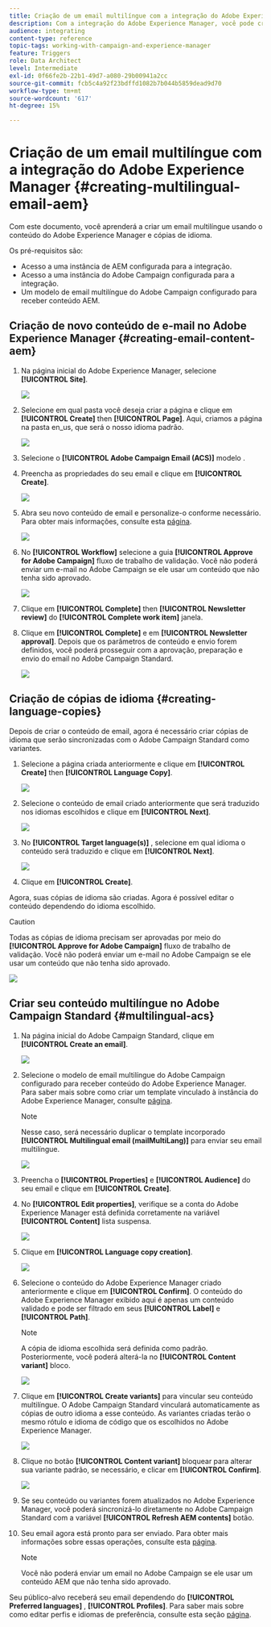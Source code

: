 ```yaml
---
title: Criação de um email multilíngue com a integração do Adobe Experience Manager.
description: Com a integração do Adobe Experience Manager, você pode criar conteúdo diretamente no AEM e usá-lo posteriormente no Adobe Campaign.
audience: integrating
content-type: reference
topic-tags: working-with-campaign-and-experience-manager
feature: Triggers
role: Data Architect
level: Intermediate
exl-id: 0f66fe2b-22b1-49d7-a080-29b00941a2cc
source-git-commit: fcb5c4a92f23bdffd1082b7b044b5859dead9d70
workflow-type: tm+mt
source-wordcount: '617'
ht-degree: 15%

---
```


# Criação de um email multilíngue com a integração do Adobe Experience Manager {#creating-multilingual-email-aem}

Com este documento, você aprenderá a criar um email multilíngue usando o conteúdo do Adobe Experience Manager e cópias de idioma.

Os pré-requisitos são:

* Acesso a uma instância de AEM configurada para a integração.
* Acesso a uma instância do Adobe Campaign configurada para a integração.
* Um modelo de email multilíngue do Adobe Campaign configurado para receber conteúdo AEM.

## Criação de novo conteúdo de e-mail no Adobe Experience Manager {#creating-email-content-aem}

1. Na página inicial do Adobe Experience Manager, selecione **[!UICONTROL Site]**.

   ![](assets/aem_acs_1.png)

1. Selecione em qual pasta você deseja criar a página e clique em **[!UICONTROL Create]** then **[!UICONTROL Page]**. Aqui, criamos a página na pasta en_us, que será o nosso idioma padrão.

   ![](assets/aem_acs_2.png)

1. Selecione o **[!UICONTROL Adobe Campaign Email (ACS)]** modelo .

1. Preencha as propriedades do seu email e clique em **[!UICONTROL Create]**.

   ![](assets/aem_acs_3.png)

1. Abra seu novo conteúdo de email e personalize-o conforme necessário. Para obter mais informações, consulte esta [página](../../integrating/using/creating-email-experience-manager.md#editing-email-aem).

   ![](assets/aem_acs_4.png)

1. No **[!UICONTROL Workflow]** selecione a guia **[!UICONTROL Approve for Adobe Campaign]** fluxo de trabalho de validação. Você não poderá enviar um e-mail no Adobe Campaign se ele usar um conteúdo que não tenha sido aprovado.

   ![](assets/aem_acs_7.png)

1. Clique em **[!UICONTROL Complete]** then **[!UICONTROL Newsletter review]** do **[!UICONTROL Complete work item]** janela.

1. Clique em **[!UICONTROL Complete]** e em **[!UICONTROL Newsletter approval]**. Depois que os parâmetros de conteúdo e envio forem definidos, você poderá prosseguir com a aprovação, preparação e envio do email no Adobe Campaign Standard.

   ![](assets/aem_acs_8.png)

## Criação de cópias de idioma {#creating-language-copies}

Depois de criar o conteúdo de email, agora é necessário criar cópias de idioma que serão sincronizadas com o Adobe Campaign Standard como variantes.

1. Selecione a página criada anteriormente e clique em **[!UICONTROL Create]** then **[!UICONTROL Language Copy]**.

   ![](assets/aem_acs_5.png)

1. Selecione o conteúdo de email criado anteriormente que será traduzido nos idiomas escolhidos e clique em **[!UICONTROL Next]**.

   ![](assets/aem_acs_6.png)

1. No **[!UICONTROL Target language(s)]** , selecione em qual idioma o conteúdo será traduzido e clique em **[!UICONTROL Next]**.

   ![](assets/aem_acs_9.png)

1. Clique em **[!UICONTROL Create]**.

Agora, suas cópias de idioma são criadas. Agora é possível editar o conteúdo dependendo do idioma escolhido.

>[!CAUTION]
>
>Todas as cópias de idioma precisam ser aprovadas por meio do **[!UICONTROL Approve for Adobe Campaign]** fluxo de trabalho de validação. Você não poderá enviar um e-mail no Adobe Campaign se ele usar um conteúdo que não tenha sido aprovado.

![](assets/aem_acs_11.png)

## Criar seu conteúdo multilíngue no Adobe Campaign Standard {#multilingual-acs}

1. Na página inicial do Adobe Campaign Standard, clique em **[!UICONTROL Create an email]**.

   ![](assets/aem_acs_12.png)

1. Selecione o modelo de email multilíngue do Adobe Campaign configurado para receber conteúdo do Adobe Experience Manager. Para saber mais sobre como criar um template vinculado à instância do Adobe Experience Manager, consulte [página](../../integrating/using/configure-experience-manager.md#config-acs).

   >[!NOTE]
   >
   >Nesse caso, será necessário duplicar o template incorporado **[!UICONTROL Multilingual email (mailMultiLang)]** para enviar seu email multilíngue.

   ![](assets/aem_acs_13.png)

1. Preencha o **[!UICONTROL Properties]** e **[!UICONTROL Audience]** do seu email e clique em **[!UICONTROL Create]**.

1. No **[!UICONTROL Edit properties]**, verifique se a conta do Adobe Experience Manager está definida corretamente na variável **[!UICONTROL Content]** lista suspensa.

   ![](assets/aem_acs_20.png)

1. Clique em **[!UICONTROL Language copy creation]**.

   ![](assets/aem_acs_16.png)

1. Selecione o conteúdo do Adobe Experience Manager criado anteriormente e clique em **[!UICONTROL Confirm]**. O conteúdo do Adobe Experience Manager exibido aqui é apenas um conteúdo validado e pode ser filtrado em seus **[!UICONTROL Label]** e **[!UICONTROL Path]**.

   >[!NOTE]
   >
   >A cópia de idioma escolhida será definida como padrão. Posteriormente, você poderá alterá-la no **[!UICONTROL Content variant]** bloco.

   ![](assets/aem_acs_17.png)

1. Clique em **[!UICONTROL Create variants]** para vincular seu conteúdo multilíngue. O Adobe Campaign Standard vinculará automaticamente as cópias de outro idioma a esse conteúdo. As variantes criadas terão o mesmo rótulo e idioma de código que os escolhidos no Adobe Experience Manager.

   ![](assets/aem_acs_18.png)

1. Clique no botão **[!UICONTROL Content variant]** bloquear para alterar sua variante padrão, se necessário, e clicar em **[!UICONTROL Confirm]**.

   ![](assets/aem_acs_19.png)

1. Se seu conteúdo ou variantes forem atualizados no Adobe Experience Manager, você poderá sincronizá-lo diretamente no Adobe Campaign Standard com a variável **[!UICONTROL Refresh AEM contents]** botão.

1. Seu email agora está pronto para ser enviado. Para obter mais informações sobre essas operações, consulte esta [página](../../sending/using/get-started-sending-messages.md).

   >[!NOTE]
   >
   >Você não poderá enviar um email no Adobe Campaign se ele usar um conteúdo AEM que não tenha sido aprovado.

Seu público-alvo receberá seu email dependendo do **[!UICONTROL Preferred languages]** , **[!UICONTROL Profiles]**. Para saber mais sobre como editar perfis e idiomas de preferência, consulte esta seção [página](../../audiences/using/editing-profiles.md).
